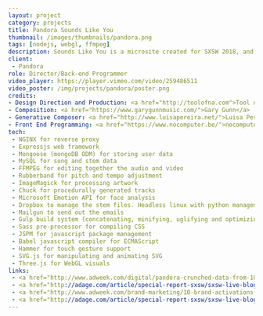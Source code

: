 ```yaml
---
layout: project
category: projects
title: Pandora Sounds Like You
thumbnail: /images/thumbnails/pandora.png
tags: [nodejs, webgl, ffmpeg]
description: Sounds Like You is a microsite created for SXSW 2018, and the first project wherein Pandora let an outside company use data from the Music Genome Project. When users visit the beautifully-designed site, we use the qualities of their favorite songs (determined with a series of song choices) to compose a unique, custon song for them, which they can listen to almost immediately, and/or have emailed to themselves so that they can post it on social media.
client: 
 - Pandora
role: Director/Back-end Programmer
video_player: https://player.vimeo.com/video/259486511
video_poster: /img/projects/pandora/poster.png
credits:
- Design Direction and Production: <a href="http://toolofna.com">Tool of NA</a>
- Composition: <a href="https://www.garygunnmusic.com/">Gary Gunn</a>
- Generative Composer: <a href="http://www.luisapereira.net/">Luisa Periera</a>
- Front End Programming: <a href="https://www.nocomputer.be/">nocomputer</a>
tech: 
 - NGINX for reverse proxy 
 - Expressjs web framework 
 - Mongoose (mongoDB ODM) for storing user data
 - MySQL for song and stem data
 - FFMPEG for editing together the audio and video
 - Rubberband for pitch and tempo adjustment
 - ImageMagick for processing artwork
 - Chuck for procedurally generated tracks
 - Microsoft Emotion API for face analysis
 - Dropbox to manage the stem files. Headless linux with python management script
 - Mailgun to send out the emails
 - Gulp build system (concatenating, minifying, uglifying and optimizing assets)
 - Sass pre-processor for compiling CSS
 - JSPM for javascript package management
 - Babel javascript compiler for ECMAScript
 - Hammer for touch gesture support
 - SVG.js for manipulating and animating SVG
 - Three.js for WebGL visuals
links:
 - <a href="http://www.adweek.com/digital/pandora-crunched-data-from-10000-songs-to-create-personalized-audio-clips/">Pandora Crunched Data From 10,000 Songs to Create Personalized Audio Clips</a>
 - <a href="http://adage.com/article/special-report-sxsw/sxsw-live-blog-rapping-interactive/312736/">SXSW LIVE BLOG, DAYS-ARE-BLURRING EDITION: HEAR THE SONG PANDORA JUST WROTE FOR US</a>
 - <a href="http://www.adweek.com/brand-marketing/10-brand-activations-that-werent-to-be-missed-at-this-years-sxsw/?utm_campaign=nl_4&utm_source=sailthru&utm_medium=email&utm_term=AWK_NewDaily&s_id=5a74d306be0611a0078b45c9">10 Brand Activations That Weren’t to Be Missed at This Year’s SXSW</a>
 - <a href="http://adage.com/article/special-report-sxsw/sxsw-live-blog-rapping-interactive/312736/">SXSW LIVE BLOG, DAYS-ARE-BLURRING EDITION: HEAR THE SONG PANDORA JUST WROTE FOR US</a>
---
```


